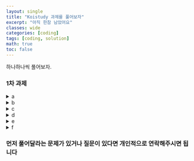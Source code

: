 ```yaml
---
layout: single
title: "Koistudy 과제를 풀어보자"
excerpt: "아직 한참 남았어요"
classes: wide
categories: [coding]
tags: [coding, solution]
math: true
toc: false
---
```


<style>
    .page__content figure > figcaption {
        text-align: center !important;
        margin: -0.4rem 0 0 !important;
        padding: 0 !important;
        font-size: .95em;
        line-height: 1.35;
        background: transparent;
        border: 0;
    }
    img.center {
        display: block;
        margin-left: auto;
        margin-right: auto;
    }
    .lh-boost { line-height: 2.7; }
</style>


하나하나씩 풀어보자.


### 1차 과제
<details class="code-scroll">
    <summary>a</summary>

{% highlight cpp linenos %}
#include <bits/stdc++.h>



using namespace std;


class Time {

public:
	int h, m, s;

	Time(void) : h(0), m(0), s(0) {}
	Time(int H, int M, int S) : h(H), m(M), s(S) {}

	Time operator+(const Time &other) const {
		return Time(
			(h + other.h + ((m + other.m) / 60)) % 24,
			(m + other.m + ((s + other.s) / 60)) % 60,
			(s + other.s) % 60
		);
	}
	Time operator-(const Time &other) const {
		return Time(
			((h - other.h + (int)(((m - other.m) * 60 + s - other.s - 3599) / 3600)) % 24 + 24) % 24,
			((m - other.m + (int)((s - other.s - 59) / 60)) % 60 + 60) % 60,
			((s - other.s) % 60 + 60) % 60
		);
	}

	friend std::ostream& operator<<(std::ostream &out, const Time &t) {
		out << t.h << " " << t.m << " " << t.s;
		return out;
	}
	friend std::istream& operator>>(std::istream &in, Time &t) {
		in >> t.h >> t.m >> t.s;
		return in;
	}
};


int main() {
	ios_base::sync_with_stdio(false);
	cin.tie(0);

	Time a, b;

	for(int i=0; i<3; i++) {
		cin >> a >> b;
		cout << b - a << "\n";
	}


	return 0;
}
{% endhighlight %}

</details>


<details class="code-scroll">
    <summary>b</summary>

{% highlight cpp linenos %}
#include <bits/stdc++.h>



using namespace std;


class Time {

public:
	int h, m, s;

	Time(void) : h(0), m(0), s(0) {}
	Time(int H, int M, int S) :
		h(((H + (M / 60) + (S / 3600)) % 24 + 24) % 24),
		m(((M + (S / 60)) % 60 + 60) % 60),
		s((S + 60) % 60)
	{}

	Time operator+(const Time &other) const {
		return Time(
			(h + other.h + ((m + other.m) / 60)) % 24,
			(m + other.m + ((s + other.s) / 60)) % 60,
			(s + other.s) % 60
		);
	}
	Time operator-(const Time &other) const {
		return Time(
			((h - other.h + (int)(((m - other.m) * 60 + s - other.s - 3599) / 3600)) % 24 + 24) % 24,
			((m - other.m + (int)((s - other.s - 59) / 60)) % 60 + 60) % 60,
			((s - other.s) % 60 + 60) % 60
		);
	}
	void operator=(const Time &other) {
		h = other.h;
		m = other.m;
		s = other.s;

		return;
	}
	void operator+=(const Time &other) {
		Time sum = Time(h, m, s) + other;
		(*this) = sum;

		return;
	}

	friend std::ostream& operator<<(std::ostream &out, const Time &t) {
		out << t.h << " " << t.m << " " << t.s;
		return out;
	}
	friend std::istream& operator>>(std::istream &in, Time &t) {
		in >> t.h >> t.m >> t.s;

		t = Time(t);

		return in;
	}
};


int main() {
	ios_base::sync_with_stdio(false);
	cin.tie(0);

	Time sum;

	for(int i=0; i<4; i++) {
		int a;
		cin >> a;
		sum += Time(0, 0, a);
	}

	cout << sum.m << "\n" << sum.s;


	return 0;
}
{% endhighlight %}

</details>


<details class="code-scroll">
    <summary>c</summary>

{% highlight cpp linenos %}
#include <bits/stdc++.h>



using namespace std;


class Time {

public:
	int h, m, s;

	Time(void) : h(0), m(0), s(0) {}
	Time(int H, int M, int S) {
        long long T = 3600LL*H + 60LL*M + S;
        T %= 24LL*3600; if (T < 0) T += 24LL*3600;
        h = int(T / 3600);
        m = int((T % 3600) / 60);
        s = int(T % 60);
    }

	Time operator+(const Time &other) const {
		return Time(
			(h + other.h),
			(m + other.m),
			(s + other.s)
		);
	}
	Time operator-(const Time &other) const {
		return Time(
			((h - other.h + (int)(((m - other.m) * 60 + s - other.s - 3599) / 3600)) % 24 + 24) % 24,
			((m - other.m + (int)((s - other.s - 59) / 60)) % 60 + 60) % 60,
			((s - other.s) % 60 + 60) % 60
		);
	}
	void operator=(const Time &other) {
		h = other.h;
		m = other.m;
		s = other.s;

		return;
	}
	void operator+=(const Time &other) {
		Time sum = Time(h, m, s) + other;
		(*this) = sum;

		return;
	}

	bool operator!=(const Time &other) const {
		return !(h == other.h && m == other.m && s == other.s);
	}

	friend std::ostream& operator<<(std::ostream &out, const Time &t) {
		out << t.h << " " << t.m << " " << t.s;
		return out;
	}
	friend std::istream& operator>>(std::istream &in, Time &t) {
        int H,M,S; in >> H >> M >> S;
        t = Time(H, M, S);
        return in;
    }
};


int main() {
	// ios_base::sync_with_stdio(false);
	// cin.tie(0);

	int t;
    cin >> t;
	for(int i=0; i<t; i++) {
		int n, m;
		cin >> n >> m;

		Time a = Time(1, 0, 0) + Time(0, n, 0);
		Time b = Time(1, 0, 0) + Time(0, m, 0);

		int x = 0;



		while(!(a.h == b.h && a.m == b.m) && x < 1000000) {
			a = a + Time(1, n, 0);
			b = b + Time(1, m, 0);

			x++;
		}

		cout << setfill('0') << setw(2) << a.h << ":" << setfill('0') << setw(2) << a.m << "\n";
	}


	return 0;
}

{% endhighlight %}

</details>


<details class="code-scroll">
    <summary>d</summary>

{% highlight cpp linenos %}
#include <bits/stdc++.h>



using namespace std;


int T;


int main() {
    ios_base::sync_with_stdio(false);
    cin.tie(0);

    cin >> T;
    for(int l=0; l<T; l++) {
        int month, dayPerMonth, dayPerWeek;

        cin >> month >> dayPerMonth >> dayPerWeek;

        int line = 0;
        
        int pos = 0;
        for(int i=0; i<month; i++) {
            for(int j=0; j<dayPerMonth; j++) {
                pos ++;
                if(pos >= dayPerWeek) {
                    pos -= dayPerWeek;
                    line ++;
                }
            }

            if(pos != 0) line ++;
        }

        cout << "Case #" << l+1 << ": " << line << "\n";
    }



    return 0;
}
{% endhighlight %}
</details>


<details class="code-scroll">
    <summary>e</summary>

{% highlight cpp linenos %}
#include <bits/stdc++.h>



using namespace std;


int Date[12] = {31, 28, 31, 30, 31, 30, 31, 31, 30, 31, 30, 31};

int y, m, d;
int ans = 0;


int main() {
    ios_base::sync_with_stdio(false);
    cin.tie(0);

    cin >> y >> m >> d;

    bool yeonNyeun = (y % 400 == 0 || (y % 100 != 0 && y % 4 == 0));
    if(yeonNyeun) Date[1] = 29;

    
    int weeks = (Date[((m - 1) % 12 + 12) % 12] - d + 7) / 7;
    ans = d + weeks * 7 - Date[((m - 1) % 12 + 12) % 12];

    weeks = (Date[(m % 12 + 12) % 12] - ans + 7) / 7;
    ans = ans + weeks * 7 - Date[(m % 12 + 12) % 12];

    cout << (m >= 11 ? y+1 : y) << " " << ((m + 1) % 12 + 12) % 12 + 1 << " " << ans;



    return 0;
}
{% endhighlight %}
</details>


<details class="code-scroll">
    <summary>f</summary>

{% highlight cpp linenos %}
#include <bits/stdc++.h>



using namespace std;


double X1, Y1, X2, Y2;


int main() {
    ios_base::sync_with_stdio(false);
    cin.tie(nullptr);

    cin >> X1 >> Y1 >> X2 >> Y2;

    int top, down, left, right;
    if(X1 > X2) {
        left = (int)ceil(X2);
        right = (int)floor(X1);
    }else {
        left = (int)ceil(X1);
        right = (int)floor(X2);
    }
    if(Y1 > Y2) {
        down = (int)ceil(Y2);
        top = (int)floor(Y1);
    }else {
        down = (int)ceil(Y1);
        top = (int)floor(Y2);
    }

    cout << max(0LL, (long long)right - left + 1) * max(0LL, (long long)top - down + 1);


    return 0;
}
{% endhighlight %}
</details>



### 먼저 풀어달라는 문제가 있거나 질문이 있다면 개인적으로 연락해주시면 됩니다
